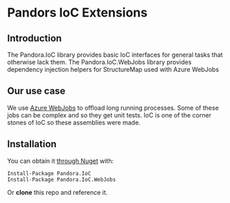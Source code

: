 # Pandors IoC Extensions

## Introduction
The Pandora.IoC library provides basic IoC interfaces for general tasks that otherwise lack them.
The Pandora.IoC.WebJobs library provides dependency injection helpers for StructureMap used with Azure WebJobs

## Our use case
We use [Azure WebJobs][1] to offload long running processes. Some of these jobs can be complex and so they get unit tests. IoC is one of the corner stones of IoC so these assemblies were made.

## Installation

You can obtain it [through Nuget][0] with:

    Install-Package Pandora.IoC
    Install-Package Pandora.IoC.WebJobs

Or **clone** this repo and reference it.

[\\]: Refrences
[0]: https://www.nuget.org/packages/Pandora.IoC
[1]: https://github.com/Azure/azure-webjobs-sdk
